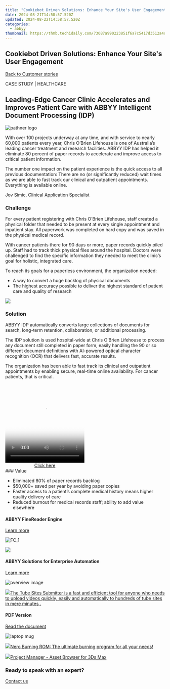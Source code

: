 ```yaml
---
title: "Cookiebot Driven Solutions: Enhance Your Site's User Engagement"
date: 2024-08-21T14:58:57.520Z
updated: 2024-08-22T14:58:57.520Z
categories:
  - abbyy
thumbnail: https://thmb.techidaily.com/73087a990223851f6a7c5417d3512a4d93ddbbb6cac79840abc644367d7f8449.jpg
---
```


## Cookiebot Driven Solutions: Enhance Your Site's User Engagement

[Back to Customer stories](https://tools.techidaily.com/abbyy/products/)

CASE STUDY | HEALTHCARE

## Leading-Edge Cancer Clinic Accelerates and Improves Patient Care with ABBYY Intelligent Document Processing (IDP)

![pathner logo](https://content.abbyy.com/-/media/project/abbyy/abbyy/insights/customer-stories/white-logos/coblh_logo_tagline_white_greenblue_40px.png?h=40&iar=0&w=99)

With over 100 projects underway at any time, and with service to nearly 60,000 patients every year, Chris O’Brien Lifehouse is one of Australia’s leading cancer treatment and research facilities. ABBYY IDP has helped it eliminate 80 percent of paper records to accelerate and improve access to critical patient information. 

The number one impact on the patient experience is the quick access to all previous documentation: There are no (or significantly reduced) wait times as we are able to fast track our clinical and outpatient appointments. Everything is available online.

Jov Simic, Clinical Application Specialist

### Challenge

For every patient registering with Chris O’Brien Lifehouse, staff created a physical folder that needed to be present at every single appointment and inpatient stay. All paperwork was completed on hard copy and was saved in the physical medical record.

With cancer patients there for 90 days or more, paper records quickly piled up. Staff had to track thick physical files around the hospital. Doctors were challenged to find the specific information they needed to meet the clinic’s goal for holistic, integrated care.

To reach its goals for a paperless environment, the organization needed:

* A way to convert a huge backlog of physical documents
* The highest accuracy possible to deliver the highest standard of patient care and quality of research

<!-- affiliate ads begin -->
<a href="https://secure.2checkout.com/order/checkout.php?PRODS=3727260&QTY=1&AFFILIATE=108875&CART=1"><img src="http://www.aiseesoft.com/avangate/30p/banner.jpg" border="0"></a>
<!-- affiliate ads end -->
### Solution

ABBYY IDP automatically converts large collections of documents for search, long-term retention, collaboration, or additional processing.

The IDP solution is used hospital-wide at Chris O’Brien Lifehouse to process any document still completed in paper form, easily handling the 90 or so different document definitions with AI-powered optical character recognition (OCR) that delivers fast, accurate results.

The organization has been able to fast track its clinical and outpatient appointments by enabling secure, real-time online availability. For cancer patients, that is critical.

<!-- affiliate ads begin -->
<span id="1997795">
					<video width="250" height="250" style="cursor:pointer"
           poster="//a.impactradius-go.com/display-clicktoplayimage/1997795.jpeg"
           onclick="if(!this.playClicked){this.play();this.setAttribute('controls',true);this.playClicked=true;}">
	   <source src="//a.impactradius-go.com/display-ad/23621-1997795">
	   <img src="//a.impactradius-go.com/display-clicktoplayimage/1997795.jpeg" style="border: none; height: 100%; width: 100%; object-fit: contain">
	</video>
	<div style="width:250px;text-align:center"><a href="javascript:window.open(decodeURIComponent('https%3A%2F%2Fproteahair.pxf.io%2Fc%2F5597632%2F1997795%2F23621'), '_blank');void(0);">Click here</a></div>
</span>
<img height="0" width="0" src="https://imp.pxf.io/i/5597632/1997795/23621" style="position:absolute;visibility:hidden;" border="0" />
<!-- affiliate ads end -->
### Value

* Eliminated 80% of paper records backlog
* $50,000+ saved per year by avoiding paper copies
* Faster access to a patient’s complete medical history means higher quality delivery of care
* Reduced burnout for medical records staff; ability to add value elsewhere

#### ABBYY FineReader Engine

[Learn more](https://tools.techidaily.com/abbyy/products/)

![FC_1](https://content.abbyy.com/-/media/project/abbyy/abbyy/products/flexicapture/fc_1.jpg?h=392&iar=0&w=696)

<!-- affiliate ads begin -->
<a href="https://secure.2checkout.com/order/checkout.php?PRODS=3851655&QTY=1&AFFILIATE=108875&CART=1"><img src="http://www.aiseesoft.com/avangate/30p/banner.jpg" border="0"></a>
<!-- affiliate ads end -->
#### ABBYY Solutions for Enterprise Automation

[Learn more](https://tools.techidaily.com/abbyy/products/)

![overview image](https://content.abbyy.com/-/media/project/abbyy/abbyy/solutions/ap-automation/overview-image.jpg?h=800&iar=0&w=1392)

<!-- affiliate ads begin -->
<a href="https://secure.2checkout.com/order/checkout.php?PRODS=4531356&QTY=1&AFFILIATE=108875&CART=1"><img src="https://secure.avangate.com/images/merchant/8fdd149fcaa7058caccc9c4ad5b0d89a/products/tss-box.JPG" border="0">The Tube Sites Submitter is a fast and efficient tool for anyone who needs to upload videos quickly, easily and automatically to hundreds of tube sites in mere minutes . </a>
<!-- affiliate ads end -->
#### PDF Version

[Read the document](https://content.abbyy.com/-/media/Project/Abbyy/Abbyy/Insights/Customer-Stories/PDFs/customer-story-intelligent-document-processing-healthcare-lifehouse-cancer-treatment-research-facilities-en.pdf)

![laptop mug](https://content.abbyy.com/-/media/project/abbyy/abbyy/company/newsroom/news-images/laptop-mug.jpg?h=836&iar=0&w=1486)

<!-- affiliate ads begin -->
<a href="https://store.nero.com/order/checkout.php?PRODS=39694080&QTY=1&AFFILIATE=108875&CART=1"><img src="http://cdnwww.nero.com/nero-com-wAssets/img/banners/2023/nbr/fire/Screenshot_1red_gb.jpg" border="0">Nero Burning ROM:
The ultimate burning program for all your needs!</a>
<!-- affiliate ads end -->
<!-- affiliate ads begin -->
<a href="https://secure.2checkout.com/order/checkout.php?PRODS=4709458&QTY=1&AFFILIATE=108875&CART=1"><img src="https://3d-kstudio.com/wp-content/uploads/2019/10/Project-Manager-version-3-1600x900-768x419.jpg" border="0">Project Manager - Asset Browser for 3Ds Max</a>
<!-- affiliate ads end -->
### Ready to speak with an expert?

[Contact us](https://tools.techidaily.com/abbyy/products/)

<ins class="adsbygoogle"
     style="display:block"
     data-ad-format="autorelaxed"
     data-ad-client="ca-pub-7571918770474297"
     data-ad-slot="1223367746"></ins>



<ins class="adsbygoogle"
     style="display:block"
     data-ad-client="ca-pub-7571918770474297"
     data-ad-slot="8358498916"
     data-ad-format="auto"
     data-full-width-responsive="true"></ins>
